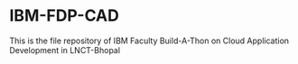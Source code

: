 # IBM-FDP-CAD
This is the file repository of  IBM Faculty Build-A-Thon on Cloud Application Development in LNCT-Bhopal 
